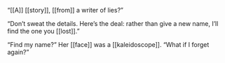 “[[A]] [[story]], [[from]] a writer of lies?”

“Don’t sweat the details. Here’s the deal: rather than give a new name, I’ll find the one you [[lost]].”

“Find my name?” Her [[face]] was a [[kaleidoscope]]. “What if I forget again?”